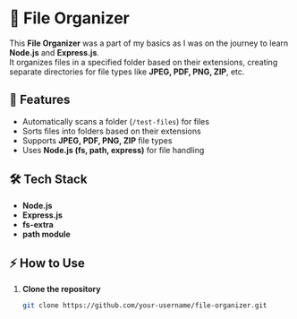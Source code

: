 # 📂 File Organizer

This **File Organizer** was a part of my basics as I was on the journey to learn **Node.js** and **Express.js**.  
It organizes files in a specified folder based on their extensions, creating separate directories for file types like **JPEG, PDF, PNG, ZIP**, etc.

## 🚀 Features
- Automatically scans a folder (`/test-files`) for files  
- Sorts files into folders based on their extensions  
- Supports **JPEG, PDF, PNG, ZIP** file types  
- Uses **Node.js (fs, path, express)** for file handling  

## 🛠️ Tech Stack
- **Node.js**
- **Express.js**
- **fs-extra**
- **path module**

## ⚡ How to Use
1. **Clone the repository**  
   ```bash
   git clone https://github.com/your-username/file-organizer.git
